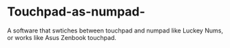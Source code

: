 # Touchpad-as-numpad-
A software that swtiches between touchpad and numpad like Luckey Nums, or  works like Asus Zenbook touchpad.
